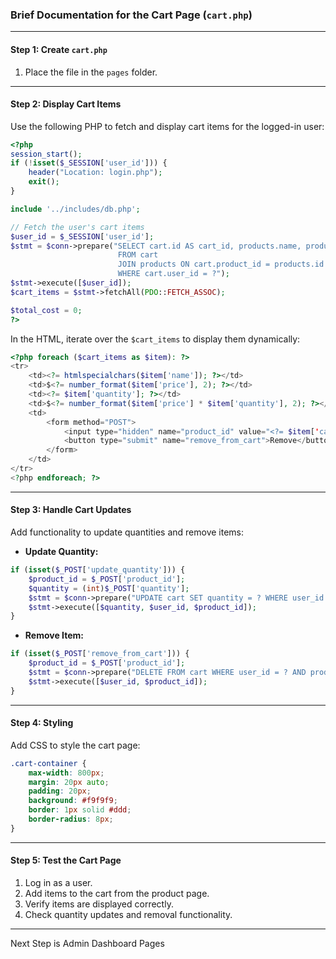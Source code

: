 ### Brief Documentation for the Cart Page (`cart.php`)

---

#### Step 1: Create `cart.php`
1. Place the file in the `pages` folder.

---

#### Step 2: Display Cart Items
Use the following PHP to fetch and display cart items for the logged-in user:

```php
<?php
session_start();
if (!isset($_SESSION['user_id'])) {
    header("Location: login.php");
    exit();
}

include '../includes/db.php';

// Fetch the user's cart items
$user_id = $_SESSION['user_id'];
$stmt = $conn->prepare("SELECT cart.id AS cart_id, products.name, products.price, cart.quantity 
                        FROM cart 
                        JOIN products ON cart.product_id = products.id 
                        WHERE cart.user_id = ?");
$stmt->execute([$user_id]);
$cart_items = $stmt->fetchAll(PDO::FETCH_ASSOC);

$total_cost = 0;
?>
```

In the HTML, iterate over the `$cart_items` to display them dynamically:

```php
<?php foreach ($cart_items as $item): ?>
<tr>
    <td><?= htmlspecialchars($item['name']); ?></td>
    <td>$<?= number_format($item['price'], 2); ?></td>
    <td><?= $item['quantity']; ?></td>
    <td>$<?= number_format($item['price'] * $item['quantity'], 2); ?></td>
    <td>
        <form method="POST">
            <input type="hidden" name="product_id" value="<?= $item['cart_id']; ?>">
            <button type="submit" name="remove_from_cart">Remove</button>
        </form>
    </td>
</tr>
<?php endforeach; ?>
```

---

#### Step 3: Handle Cart Updates
Add functionality to update quantities and remove items:

- **Update Quantity:**
```php
if (isset($_POST['update_quantity'])) {
    $product_id = $_POST['product_id'];
    $quantity = (int)$_POST['quantity'];
    $stmt = $conn->prepare("UPDATE cart SET quantity = ? WHERE user_id = ? AND product_id = ?");
    $stmt->execute([$quantity, $user_id, $product_id]);
}
```

- **Remove Item:**
```php
if (isset($_POST['remove_from_cart'])) {
    $product_id = $_POST['product_id'];
    $stmt = $conn->prepare("DELETE FROM cart WHERE user_id = ? AND product_id = ?");
    $stmt->execute([$user_id, $product_id]);
}
```

---

#### Step 4: Styling
Add CSS to style the cart page:
```css
.cart-container {
    max-width: 800px;
    margin: 20px auto;
    padding: 20px;
    background: #f9f9f9;
    border: 1px solid #ddd;
    border-radius: 8px;
}
```

---

#### Step 5: Test the Cart Page
1. Log in as a user.
2. Add items to the cart from the product page.
3. Verify items are displayed correctly.
4. Check quantity updates and removal functionality.

---

Next Step is Admin Dashboard Pages
